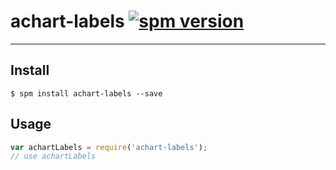 # achart-labels [![spm version](http://spmjs.io/badge/achart-labels)](http://spmjs.io/package/achart-labels)

---



## Install

```
$ spm install achart-labels --save
```

## Usage

```js
var achartLabels = require('achart-labels');
// use achartLabels
```
